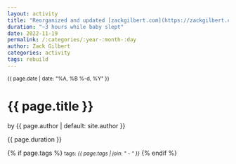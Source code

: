 ```yaml
---
layout: activity
title: "Reorganized and updated [zackgilbert.com](https://zackgilbert.com) & [zackgilbert.com/concerts](https://zackgilbert.com/concerts). Added a [https://zackgilbert.com/now](/now) page."
duration: "~3 hours while baby slept"
date: 2022-11-19
permalink: /:categories/:year-:month-:day
author: Zack Gilbert
categories: activity
tags: rebuild
---
```


<small>{{ page.date | date: "%A, %B %-d, %Y" }}</small>
<h1>{{ page.title }}</h1>

<p class="view">by {{ page.author | default: site.author }}</p>

<p>{{ page.duration }}</p>

{% if page.tags %}
  <small>tags: <em>{{ page.tags | join: "</em> - <em>" }}</em></small>
{% endif %}
